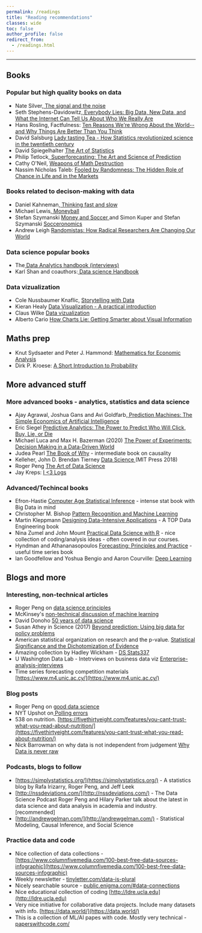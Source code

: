 ```yaml
---
permalink: /readings
title: "Reading recommendations"
classes: wide
toc: false
author_profile: false
redirect_from:
  - /readings.html
---
```

___


## Books

### Popular but high quality books on data


* Nate Silver,[ The signal and the noise ](https://www.amazon.com/Signal-Noise-Many-Predictions-Fail-but/dp/0143125087)
* Seth Stephens-Davidowitz,[ Everybody Lies: Big Data, New Data, and What the Internet Can Tell Us About Who We Really Are](https://www.amazon.com/Seth-Stephens-Davidowitz/e/B072549W28/ref=dp_byline_cont_ebooks_1)
* Hans Rosling, Factfulness: [Ten Reasons We're Wrong About the World--and Why Things Are Better Than You Think](https://www.gapminder.org/factfulness-book/)
* David Salsburg [Lady tasting Tea - How Statistics revolutionized science in the twentieth century](https://www.amazon.co.uk/Lady-Tasting-Tea-David-Salsburg/dp/0805071342)
* David Spiegelhalter [The Art of Statistics ](https://www.amazon.com/dp/B07HQDJD99/ref=dp-kindle-redirect?_encoding=UTF8&btkr=1)
* Philip Tetlock,[ Superforecasting: The Art and Science of Prediction](https://www.amazon.com/Superforecasting-Prediction-Philip-E-Tetlock/dp/0804136718/)
* Cathy O'Neil, [Weapons of Math Destruction ](https://weaponsofmathdestructionbook.com/)
* Nassim Nicholas Taleb: [Fooled by Randomness: The Hidden Role of Chance in Life and in the Markets ](https://www.amazon.com/Fooled-Randomness-Hidden-Markets-Incerto/dp/0812975219/ref=tmm_pap_swatch_0?_encoding=UTF8&qid=&sr=)


### Books related to decison-making with data

* Daniel Kahneman,[ Thinking fast and slow](https://www.amazon.com/Thinking-Fast-Slow-Daniel-Kahneman/dp/0374533555/)
* Michael Lewis,[ Moneyball](https://www.amazon.com/Moneyball-Art-Winning-Unfair-Game/dp/0393324818)
* Stefan Szymanski [Money and Soccer ](https://www.bookdepository.com/Money-Soccer-Soccernomics-Guide-Stefan-Szymanski/9781568584768?ref=pd_detail_1_sims_b_v2p_1)and Simon Kuper and Stefan Szymanski [Socceronomics](https://www.bookdepository.com/Soccernomics-2018-World-Cup-Edition-Simon-Kuper/9781568587516?ref=pd_detail_1_sims_b_p2p_1)
* Andrew Leigh [ Randomistas: How Radical Researchers Are Changing Our World](https://www.amazon.co.uk/Randomistas-Radical-Researchers-Changing-World/dp/0300236123/ref=asap_bc?ie=UTF8)


### Data science popular books

* The[ Data Analytics handbook (interviews)](https://www.teamleada.com/handbook)
* Karl Shan and coauthors:[ Data science Handbook](http://www.thedatasciencehandbook.com/)


### Data vizualization
* Cole Nussbaumer Knaflic,  [Storytelling with Data](https://www.amazon.com/gp/product/1119002257?ie=UTF8&creativeASIN=1119002257&linkCode=xm2&tag=storytellingwithdata-20)
* Kieran Healy [Data Visualization - A practical introduction](http://socviz.co/ )
* Claus Wilke [Data vizualization](http://serialmentor.com/dataviz/ ) 
* Alberto Cario [How Charts Lie: Getting Smarter about Visual Information](https://www.amazon.com/How-Charts-Lie-Getting-Information/dp/0393358429/ref=tmm_pap_swatch_0?_encoding=UTF8&qid=1594625529&sr=1-1) 


## Maths prep

* Knut Sydsaeter and Peter J. Hammond: [Mathematics for Economic Analysis](https://www.bookdepository.com/Essential-Mathematics-for-Economic-Analysis-Knut-Sydsaeter/9780273760689?ref=grid-view&qid=1621602125852&sr=1-7) 
* Dirk P. Kroese: [A Short Introduction to Probability](https://people.smp.uq.edu.au/DirkKroese/asitp.pdf) 

## More advanced stuff


### More advanced books - analytics, statistics and data science

* Ajay Agrawal, Joshua Gans and Avi Goldfarb,[ Prediction Machines: The Simple Economics of Artificial Intelligence](https://hbr.org/product/prediction-machines-the-simple-economics-of-artificial-intelligence/10195-HBK-ENG)
* Eric Siegel [Predictive Analytics: The Power to Predict Who Will Click, Buy, Lie, or Die](https://www.amazon.com/Predictive-Analytics-Power-Predict-Click/dp/1119145678/ref=asap_bc?ie=UTF8)
* Michael Luca and Max H. Bazerman (2020) [The Power of Experiments: Decision Making in a Data-Driven World](https://mitpress.mit.edu/books/power-experiments)
* Judea Pearl [The Book of Why](https://www.amazon.co.uk/Book-Why-Science-Cause-Effect/dp/0241242630/ref=asap_bc?ie=UTF8) - intermediate book on causality
* Kelleher, John D.  Brendan Tierney [Data Science ](https://www.amazon.com/gp/product/0262535432/ref=dbs_a_def_rwt_bibl_vppi_i0)(MIT Press 2018)
* Roger Peng [The Art of Data Science](https://www.amazon.com/Art-Data-Science-Roger-Peng/dp/1365061469)  
* Jay Kreps: [I &lt;3 Logs](https://bit.ly/I-heart-logs)


### Advanced/Techincal books


* Efron-Hastie [Computer Age Statistical Inference](https://www.amazon.co.uk/Computer-Age-Statistical-Inference-Mathematical/dp/1107149894/ref=asap_bc?ie=UTF8) - intense stat book with Big Data in mind
* Christopher M. Bishop [Pattern Recognition and Machine Learning](https://www.amazon.com/Pattern-Recognition-Learning-Information-Statistics/dp/0387310738/)
* Martin Kleppmann [Designing Data-Intensive Applications](designing-data-intensive-applications) - A TOP Data Engineering book
* Nina Zumel and John Mount [Practical Data Science with R](https://www.manning.com/books/practical-data-science-with-r) - nice collection of coding/analysis ideas -  often covered in our courses. 
* Hyndman and Athananasopoulos [Forecasting: Principles and Practice](http://otexts.org/fpp2/) - useful time series book
* Ian Goodfellow and Yoshua Bengio and Aaron Courville: [Deep Learning](http://www.deeplearningbook.org/ )


## Blogs and more


### Interesting, non-technical articles


* Roger Peng on [data science principles ](https://arxiv.org/abs/1903.07639v1) 
* McKinsey's [non-technical discussion of machine learning](http://www.mckinsey.com/industries/high-tech/our-insights/an-executives-guide-to-machine-learning%20%20%20)
* David Donoho [50 years of data science](https://www.tandfonline.com/doi/full/10.1080/10618600.2017.1384734)
* Susan Athey in Science (2017) [Beyond prediction: Using big data for policy problems](https://science.sciencemag.org/node/689887.full)
* American statistical organization on research and the p-value. [Statistical Significance and the Dichotomization of Evidence](https://www.tandfonline.com/doi/full/10.1080/01621459.2017.1289846)
* Amazing collection by Hadley Wickham - [DS Stats337](https://github.com/hadley/stats337)
* U Washington Data Lab - Intetrviews on business data viz [Enterprise-analysis-interviews](https://idl.cs.washington.edu/papers/enterprise-analysis-interviews/) 
* Time series forecasting competition materials [https://www.m4.unic.ac.cy/](https://www.m4.unic.ac.cy/) 

### Blog posts
* Roger Peng on [good data science](https://simplystatistics.org/2019/01/18/the-tentpoles-of-data-science/) 
* NYT Upshot on[ Polling errors](http://www.nytimes.com/interactive/2016/09/20/upshot/the-error-the-polling-world-rarely-talks-about.html?_r=0%20)
* 538 on nutrition. [https://fivethirtyeight.com/features/you-cant-trust-what-you-read-about-nutrition/](https://fivethirtyeight.com/features/you-cant-trust-what-you-read-about-nutrition/) 
* Nick Barrowman on why data is not independent from judgement [Why Data is never raw](https://www.thenewatlantis.com/publications/why-data-is-never-raw)


### Podcasts, blogs to follow

* [https://simplystatistics.org/](https://simplystatistics.org/) - A statistics blog by Rafa Irizarry, Roger Peng, and Jeff Leek
* [http://nssdeviations.com/](http://nssdeviations.com/) -  The Data Science Podcast Roger Peng and Hilary Parker talk about the latest in data science and data analysis in academia and industry. [recommended]
* [http://andrewgelman.com/](http://andrewgelman.com/) - Statistical Modeling, Causal Inference, and Social Science



### Practice data and code 

* Nice collection of data collections - [https://www.columnfivemedia.com/100-best-free-data-sources-infographic](https://www.columnfivemedia.com/100-best-free-data-sources-infographic) 
* Weekly newsletter - [tinyletter.com/data-is-plural](https://tinyletter.com/data-is-plural) 
* Nicely searchable source - [public.enigma.com/#data-connections](https://public.enigma.com/#data-connections) 
* Nice educational collection of coding [http://Idre.ucla.edu](http://Idre.ucla.edu)  
* Very nice initiative for collaborative data projects. Include many datasets with info. [https://data.world/](https://data.world/) 
* This is a collection of ML/AI papes with code. Mostly very technical - [paperswithcode.com/](https://paperswithcode.com/) 